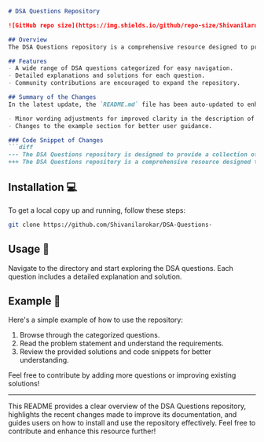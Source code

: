 ```markdown
# DSA Questions Repository

![GitHub repo size](https://img.shields.io/github/repo-size/Shivanilarokar/DSA-Questions-) ![GitHub contributors](https://img.shields.io/github/contributors/Shivanilarokar/DSA-Questions-) ![GitHub issues](https://img.shields.io/github/issues/Shivanilarokar/DSA-Questions-)

## Overview
The DSA Questions repository is a comprehensive resource designed to provide a collection of Data Structures and Algorithms (DSA) questions to help you enhance your coding skills and prepare for technical interviews. This repository is perfect for both beginners and experienced programmers looking to improve their understanding of DSA concepts.

## Features
- A wide range of DSA questions categorized for easy navigation.
- Detailed explanations and solutions for each question.
- Community contributions are encouraged to expand the repository.

## Summary of the Changes
In the latest update, the `README.md` file has been auto-updated to enhance clarity and provide a more comprehensive overview of the repository. Key changes include:

- Minor wording adjustments for improved clarity in the description of the repository.
- Changes to the example section for better user guidance.

### Code Snippet of Changes
```diff
--- The DSA Questions repository is designed to provide a collection of Data Structures and Algorithms (DSA) questions to help you enhance your coding skills and prepare for technical interviews.
+++ The DSA Questions repository is a comprehensive resource designed to provide a collection of Data Structures and Algorithms (DSA) questions to help you enhance your coding skills and prepare for technical interviews.
```

## Installation 💻
To get a local copy up and running, follow these steps:

```bash
git clone https://github.com/Shivanilarokar/DSA-Questions-
```

## Usage 📖
Navigate to the directory and start exploring the DSA questions. Each question includes a detailed explanation and solution.

## Example 📑
Here's a simple example of how to use the repository:

1. Browse through the categorized questions.
2. Read the problem statement and understand the requirements.
3. Review the provided solutions and code snippets for better understanding.

Feel free to contribute by adding more questions or improving existing solutions!

---

This README provides a clear overview of the DSA Questions repository, highlights the recent changes made to improve its documentation, and guides users on how to install and use the repository effectively. Feel free to contribute and enhance this resource further!
```